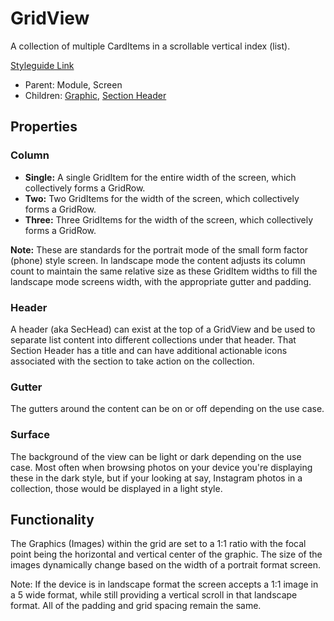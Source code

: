 # GridView

A collection of multiple CardItems in a scrollable vertical index (list).

[Styleguide Link](https://zpl.io/adKWyRp)

* Parent: Module, Screen
* Children: [Graphic](../overview/graphic/), [Section Header](sec-head.md)

## Properties

### Column

* **Single:** A single GridItem for the entire width of the screen, which collectively forms a GridRow.
* **Two:** Two GridItems for the width of the screen, which collectively forms a GridRow.
* **Three:** Three GridItems for the width of the screen, which collectively forms a GridRow.

**Note:** These are standards for the portrait mode of the small form factor (phone) style screen. In landscape mode the content adjusts its column count to maintain the same relative size as these GridItem widths to fill the landscape mode screens width, with the appropriate gutter and padding.

### Header

A header (aka SecHead) can exist at the top of a GridView and be used to separate list content into different collections under that header. That Section Header has a title and can have additional actionable icons associated with the section to take action on the collection.

### Gutter

The gutters around the content can be on or off depending on the use case.

### Surface

The background of the view can be light or dark depending on the use case. Most often when browsing photos on your device you're displaying these in the dark style, but if your looking at say, Instagram photos in a collection, those would be displayed in a light style.

## Functionality

The Graphics (Images) within the grid are set to a 1:1 ratio with the focal point being the horizontal and vertical center of the graphic. The size of the images dynamically change based on the width of a portrait format screen.

Note: If the device is in landscape format the screen accepts a 1:1 image in a 5 wide format, while still providing a vertical scroll in that landscape format. All of the padding and grid spacing remain the same.
